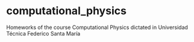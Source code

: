 # computational_physics
Homeworks of the course Computational Physics dictated in Universidad Técnica Federico Santa María
